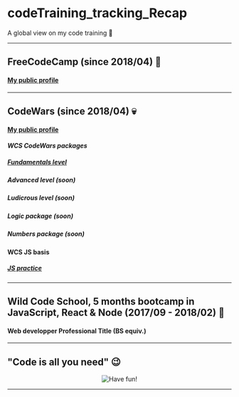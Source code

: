 # codeTraining_tracking_Recap
A global view on my code training  :eyes:

---

## FreeCodeCamp (since 2018/04) :christmas_tree:

#### [My public profile](https://www.freecodecamp.org/codingk8)

---

## CodeWars (since 2018/04) :skull:

#### [My public profile](https://www.codewars.com/users/codingk8)

#### _WCS CodeWars packages_

##### [Fundamentals level](https://github.com/codingk8/codeWars_Fundamentals_WCS_Bootcamp)
##### Advanced level (soon)
##### Ludicrous level (soon)
##### Logic package (soon)
##### Numbers package (soon)

#### WCS JS basis
##### [JS practice](https://github.com/codingk8/JS_exercices_WCS_Bootcamp)

___

## Wild Code School, 5 months bootcamp in JavaScript, React & Node (2017/09 - 2018/02) :princess:

#### Web developper Professional Title (BS equiv.)

___

## "Code is all you need" :wink:
<p align="center"><img src="https://media.giphy.com/media/1w0WiAqOljkUE/giphy.gif" alt="Have fun!")</p>
  
---
